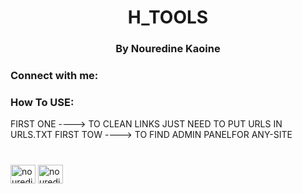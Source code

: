  <h1 align="center">H_TOOLS</h1>
<h3 align="center">By Nouredine Kaoine</h3>

<h3 align="left">Connect with me:</h3>

<h3 align="left">How To USE: </h3>
<p align="left">
  FIRST ONE ----> TO CLEAN LINKS JUST NEED TO PUT URLS IN URLS.TXT
  FIRST TOW ----> TO FIND ADMIN PANELFOR ANY-SITE
</p>
<h1 align="center"></h1>
<p align="left">
<a href="https://instagram.com/nouredinekn" target="blank"><img align="center" src="https://raw.githubusercontent.com/rahuldkjain/github-profile-readme-generator/master/src/images/icons/Social/instagram.svg" alt="nouredinekn" height="30" width="40" /></a>
 <a href="https://t.me/n2k4n" target="blank"><img align="center" src="https://upload.wikimedia.org/wikipedia/commons/8/83/Telegram_2019_Logo.svg" alt="nouredinekn" height="30" width="40" /></a>
</p>
     
     
     
     


